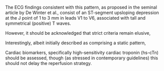 The ECG findings consistent with this pattern, as proposed in the seminal article by De Winter et al., consist of an ST-segment upsloping depression at the J point of 1 to 3 mm in leads V1 to V6, associated with tall and symmetrical (positive) T waves.

However, it should be acknowledged that strict criteria remain elusive,

Interestingly, albeit initially described as comprising a static pattern,

Cardiac biomarkers, specifically high-sensitivity cardiac troponin (hs-cTn) should be assessed, though (as stressed in contemporary guidelines) this should not delay the reperfusion strategy.